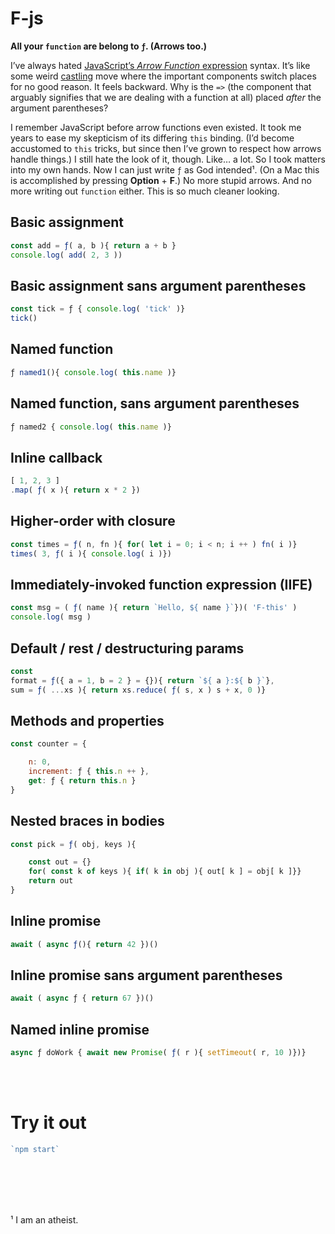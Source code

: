 

# F-js

__All your `function` are belong to `ƒ`. (Arrows too.)__  

I’ve always hated 
[JavaScript’s _Arrow Function_ expression](https://developer.mozilla.org/en-US/docs/Web/JavaScript/Reference/Functions/Arrow_functions) syntax. It’s like some weird 
[castling](https://en.wikipedia.org/wiki/Castling) move where the important components switch places for no good reason. It feels backward. Why is the `=>` (the component that arguably signifies that we are dealing with a function at all) placed _after_ the argument parentheses? 

I remember JavaScript before arrow functions even existed. It took me years to ease my skepticism of its differing `this` binding. (I’d become accustomed to `this` tricks, but since then I’ve grown to respect how arrows handle things.) I still hate the look of it, though. Like… a lot. So I took matters into my own hands. Now I can just write `ƒ` as God intended¹. (On a Mac this is accomplished by pressing __Option__ + __F__.) No more stupid arrows. And no more writing out `function` either. This is so much cleaner looking. 


##  Basic assignment
```javascript
const add = ƒ( a, b ){ return a + b }  
console.log( add( 2, 3 ))
```

##  Basic assignment sans argument parentheses
```javascript
const tick = ƒ { console.log( 'tick' )}  
tick()
```

##  Named function
```javascript
ƒ named1(){ console.log( this.name )}
```

##  Named function, sans argument parentheses
```javascript
ƒ named2 { console.log( this.name )}
```

##  Inline callback
```javascript
[ 1, 2, 3 ]
.map( ƒ( x ){ return x * 2 })
```

##  Higher-order with closure
```javascript
const times = ƒ( n, fn ){ for( let i = 0; i < n; i ++ ) fn( i )}
times( 3, ƒ( i ){ console.log( i )})
```

##  Immediately-invoked function expression (IIFE)
```javascript
const msg = ( ƒ( name ){ return `Hello, ${ name }`})( 'F-this' )
console.log( msg )
```

##  Default / rest / destructuring params
```javascript
const 
format = ƒ({ a = 1, b = 2 } = {}){ return `${ a }:${ b }`},
sum = ƒ( ...xs ){ return xs.reduce( ƒ( s, x ) s + x, 0 )}
```

##  Methods and properties
```javascript
const counter = {

	n: 0,
	increment: ƒ { this.n ++ },
	get: ƒ { return this.n }
}
```

##  Nested braces in bodies

```javascript
const pick = ƒ( obj, keys ){

	const out = {}
	for( const k of keys ){ if( k in obj ){ out[ k ] = obj[ k ]}}
	return out
}
```

##  Inline promise
```javascript
await ( async ƒ(){ return 42 })()
```

##  Inline promise sans argument parentheses
```javascript
await ( async ƒ { return 67 })()
```

##  Named inline promise
```javascript
async ƒ doWork { await new Promise( ƒ( r ){ setTimeout( r, 10 )})}
```

<br><br>


#  Try it out

```javascript
`npm start`
```


<br><br><br><br>


¹ I am an atheist. 